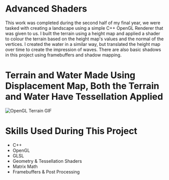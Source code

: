 # Advanced Shaders
This work was completed during the second half of my final year, we were tasked with creating a landscape using a simple C++ OpenGL Renderer that was given to us. I built the terrain using a height map and applied a shader to colour the terrain based on the height map's values and the normal of the vertices. I created the water in a similar way, but translated the height map over time to create the impression of waves. There are also basic shadows in this project using framebuffers and shadow mapping.

# Terrain and Water Made Using Displacement Map, Both the Terrain and Water Have Tessellation Applied
![OpenGL Terrain GIF](https://github.com/geohan98/geohan98.github.io/blob/master/Images/QZti5bggY1.gif)

# Skills Used During This Project
* C++
* OpenGL
* GLSL
* Geometry & Tessellation Shaders
* Matrix Math
* Framebuffers & Post Processing


